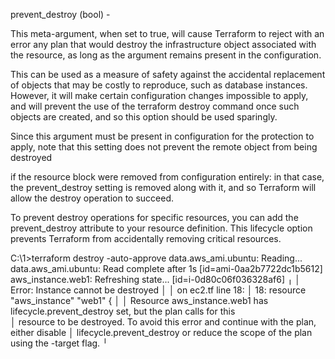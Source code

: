 prevent_destroy (bool) - 

This meta-argument, when set to true, will cause Terraform to reject with an error any plan
that would destroy the infrastructure object associated with the resource, as long as
the argument remains present in the configuration.

This can be used as a measure of safety against the accidental replacement of objects 
that may be costly to reproduce, such as database instances. However,
it will make certain configuration changes impossible to apply, 
and will prevent the use of the terraform destroy command once 
such objects are created, and so this option should be used sparingly.

Since this argument must be present in configuration for the protection 
to apply, note that this setting does not prevent the remote object from being destroyed

if the resource block were removed from configuration entirely: 
in that case, the prevent_destroy setting is removed along with it, 
and so Terraform will allow the destroy operation to succeed.


To prevent destroy operations for specific resources,
you can add the prevent_destroy attribute to your resource definition. 
This lifecycle option prevents Terraform from accidentally removing critical resources.

C:\1>terraform destroy  -auto-approve
data.aws_ami.ubuntu: Reading...
data.aws_ami.ubuntu: Read complete after 1s [id=ami-0aa2b7722dc1b5612]
aws_instance.web1: Refreshing state... [id=i-0d80c06f036328af6]
╷
│ Error: Instance cannot be destroyed
│
│   on ec2.tf line 18:
│   18: resource "aws_instance" "web1" {
│
│ Resource aws_instance.web1 has lifecycle.prevent_destroy set, but the plan calls for this        
│ resource to be destroyed. To avoid this error and continue with the plan, either disable
│ lifecycle.prevent_destroy or reduce the scope of the plan using the -target flag.
╵
